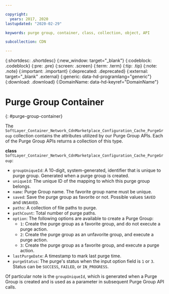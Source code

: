 ```yaml
---

copyright:
  years: 2017, 2020
lastupdated: "2020-02-29"

keywords: purge group, container, class, collection, object, API

subcollection: CDN

---
```


{:shortdesc: .shortdesc}
{:new_window: target="_blank"}
{:codeblock: .codeblock}
{:pre: .pre}
{:screen: .screen}
{:term: .term}
{:tip: .tip}
{:note: .note}
{:important: .important}
{:deprecated: .deprecated}
{:external: target="_blank" .external}
{:generic: data-hd-programlang="generic"}
{:download: .download}
{:DomainName: data-hd-keyref="DomainName"}

# Purge Group Container
{: #purge-group-container}

The `SoftLayer_Container_Network_CdnMarketplace_Configuration_Cache_PurgeGroup` collection contains the attributes utilized by our Purge Group APIs. Each of the Purge Group APIs returns a collection of this type.

**class** `SoftLayer_Container_Network_CdnMarketplace_Configuration_Cache_PurgeGroup`:

* `groupUniqueId`: A 10-digit, system-generated, identifier that is unique to purge group. Generated when a purge group is created.
* `uniqueId`: The unique ID of the mapping to which this purge group belongs.
* `name`: Purge Group name. The favorite group name must be unique.
* `saved`: Save the purge group as favorite or not. Possible values `SAVED` and `UNSAVED`.
* `paths`: A collection of file paths to purge.
* `pathCount`: Total number of purge paths.
* `option`: The following options are available to create a Purge Group:
  * `1`: Create the purge group as a favorite group, and do not execute a purge action.
  * `2`: Create the purge group as an unfavorite group, and execute a purge action.
  * `3`: Create the purge group as a favorite group, and execute a purge action.
* `lastPurgeDate`: A timestamp to mark last purge time.
* `purgeStatus`: The purge's status when the input option field is `1` or `3`. Status can be `SUCCESS`, `FAILED`, or `IN_PROGRESS`.

Of particular note is the `groupUniqueId`, which is generated when a Purge Group is created and is used as a parameter in subsequent Purge Group API calls.
